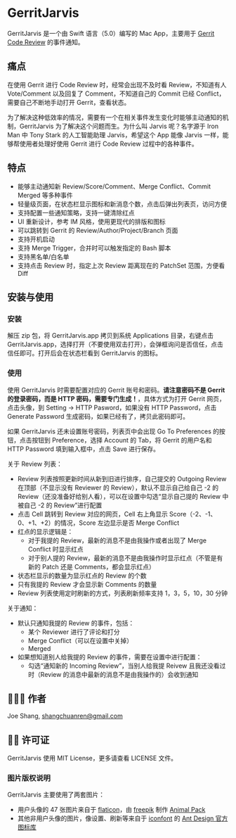 # GerritJarvis

GerritJarvis 是一个由 Swift 语言（5.0）编写的 Mac App，主要用于 [Gerrit Code Review](https://www.gerritcodereview.com/) 的事件通知。

## 痛点

在使用 Gerrit 进行 Code Review 时，经常会出现不及时看 Review，不知道有人 Vote/Comment 以及回复了 Comment，不知道自己的 Commit 已经 Conflict，需要自己不断地手动打开 Gerrit，查看状态。

为了解决这种低效率的情况，需要有一个在相关事件发生变化时能够主动通知的机制，GerritJarvis 为了解决这个问题而生。为什么叫 Jarvis 呢？名字源于 Iron Man 中 Tony Stark 的人工智能助理 Jarvis，希望这个 App 能像 Jarvis 一样，能够帮使用者处理好使用 Gerrit 进行 Code Review 过程中的各种事件。

## 特点

- 能够主动通知新 Review/Score/Comment、Merge Conflict、Commit Merged 等多种事件
- 轻量级页面，在状态栏显示图标和新消息个数，点击后弹出列表页，访问方便
- 支持配置一些通知策略，支持一键清除红点
- UI 重新设计，参考 IM 风格，使用更现代的排版和图标
- 可以跳转到 Gerrit 的 Review/Author/Project/Branch 页面
- 支持开机启动
- 支持 Merge Trigger，合并时可以触发指定的 Bash 脚本
- 支持黑名单/白名单
- 支持点击 Review 时，指定上次 Review 距离现在的 PatchSet 范围，方便看 Diff

## 安装与使用

### 安装

解压 zip 包，将 GerritJarvis.app 拷贝到系统 Applications 目录，右键点击 GerritJarvis.app，选择打开（不要使用双击打开），会弹框询问是否信任，点击信任即可。打开后会在状态栏看到 GerritJarvis 的图标。

### 使用

使用 GerritJarvis 时需要配置对应的 Gerrit 账号和密码。**请注意密码不是 Gerrit 的登录密码，而是 HTTP 密码，需要专门生成！**，具体方式为打开 Gerrit 网页，点击头像，到 Setting -> HTTP Pasword，如果没有 HTTP Password，点击 Generate Password 生成密码，如果已经有了，拷贝此密码即可。

如果 GerritJarvis 还未设置账号密码，列表页中会出现 Go To Preferences 的按钮，点击按钮到 Preference，选择 Account 的 Tab，将 Gerrit 的用户名和 HTTP Password 填到输入框中，点击 Save 进行保存。

关于 Review 列表：

* Review 列表按照更新时间从新到旧进行排序，自己提交的 Outgoing Review 在顶部（不显示没有 Reviewer 的 Review），默认不显示自己给自己 -2 的 Review（还没准备好给别人看），可以在设置中勾选“显示自己提的 Review 中被自己 -2 的 Review”进行配置
* 点击 Cell 跳转到 Review 对应的网页，Cell 右上角显示 Score（-2、-1、0、+1、+2）的情况，Score 左边显示是否 Merge Conflict
* 红点的显示逻辑是：
  * 对于我提的 Review，最新的消息不是由我操作或者出现了 Merge Conflict 时显示红点
  * 对于别人提的 Review，最新的消息不是由我操作时显示红点（不管是有新的 Patch 还是 Comments，都会显示红点）
* 状态栏显示的数量为显示红点的 Review 的个数
* 只有我提的 Review 才会显示新 Comments 的数量
* Review 列表使用定时刷新的方式，列表刷新频率支持 1，3，5，10，30 分钟

关于通知：

* 默认只通知我提的 Review 的事件，包括：
  * 某个 Reviewer 进行了评论和打分
  * Merge Conflict（可以在设置中关掉）
  * Merged
* 如果想知道别人给我提的 Review 的事件，需要在设置中进行配置：
  * 勾选“通知新的 Incoming Review”，当别人给我提 Reivew 且我还没看过时（Review 的消息中最新的消息不是由我操作的）会收到通知


## 👨🏻‍💻 作者

Joe Shang, shangchuanren@gmail.com

## 👮🏻 许可证

GerritJarvis 使用 MIT License，更多请查看 LICENSE 文件。

### 图片版权说明

GerritJarvis 主要使用了两套图片：

* 用户头像的 47 张图片来自于 [flaticon](https://www.flaticon.com/)，由 [freepik](https://www.freepik.com/) 制作 [Animal Pack](https://www.flaticon.com/packs/animals-3)
* 其他非用户头像的图片，像设置、刷新等来自于 [iconfont](https://www.iconfont.cn) 的 [Ant Design 官方图标库](https://www.iconfont.cn/collections/detail?spm=a313x.7781069.1998910419.d9df05512&cid=9402)

